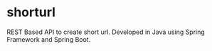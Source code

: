 # shorturl
REST Based API to create short url. Developed in Java using Spring Framework and Spring Boot.
